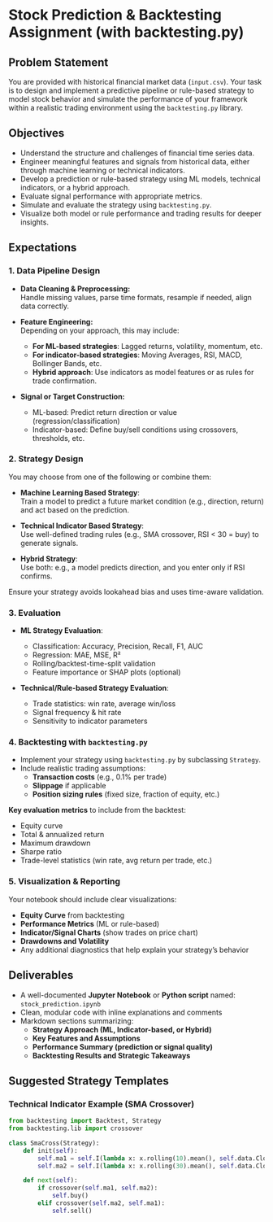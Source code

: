 # Stock Prediction & Backtesting Assignment (with backtesting.py)

## Problem Statement

You are provided with historical financial market data (`input.csv`). Your task is to design and implement a predictive pipeline or rule-based strategy to model stock behavior and simulate the performance of your framework within a realistic trading environment using the `backtesting.py` library.

## Objectives

- Understand the structure and challenges of financial time series data.  
- Engineer meaningful features and signals from historical data, either through machine learning or technical indicators.  
- Develop a prediction or rule-based strategy using ML models, technical indicators, or a hybrid approach.  
- Evaluate signal performance with appropriate metrics.  
- Simulate and evaluate the strategy using `backtesting.py`.  
- Visualize both model or rule performance and trading results for deeper insights.

## Expectations

### 1. Data Pipeline Design

- **Data Cleaning & Preprocessing:**  
  Handle missing values, parse time formats, resample if needed, align data correctly.

- **Feature Engineering:**  
  Depending on your approach, this may include:
  - **For ML-based strategies**: Lagged returns, volatility, momentum, etc.
  - **For indicator-based strategies**: Moving Averages, RSI, MACD, Bollinger Bands, etc.
  - **Hybrid approach**: Use indicators as model features or as rules for trade confirmation.

- **Signal or Target Construction:**  
  - ML-based: Predict return direction or value (regression/classification)
  - Indicator-based: Define buy/sell conditions using crossovers, thresholds, etc.

### 2. Strategy Design

You may choose from one of the following or combine them:

- **Machine Learning Based Strategy**:  
  Train a model to predict a future market condition (e.g., direction, return) and act based on the prediction.

- **Technical Indicator Based Strategy**:  
  Use well-defined trading rules (e.g., SMA crossover, RSI < 30 = buy) to generate signals.

- **Hybrid Strategy**:  
  Use both: e.g., a model predicts direction, and you enter only if RSI confirms.

Ensure your strategy avoids lookahead bias and uses time-aware validation.

### 3. Evaluation

- **ML Strategy Evaluation**:  
  - Classification: Accuracy, Precision, Recall, F1, AUC  
  - Regression: MAE, MSE, R²  
  - Rolling/backtest-time-split validation  
  - Feature importance or SHAP plots (optional)

- **Technical/Rule-based Strategy Evaluation**:  
  - Trade statistics: win rate, average win/loss  
  - Signal frequency & hit rate  
  - Sensitivity to indicator parameters

### 4. Backtesting with `backtesting.py`

- Implement your strategy using `backtesting.py` by subclassing `Strategy`.
- Include realistic trading assumptions:
  - **Transaction costs** (e.g., 0.1% per trade)
  - **Slippage** if applicable
  - **Position sizing rules** (fixed size, fraction of equity, etc.)

**Key evaluation metrics** to include from the backtest:

- Equity curve  
- Total & annualized return  
- Maximum drawdown  
- Sharpe ratio  
- Trade-level statistics (win rate, avg return per trade, etc.)

### 5. Visualization & Reporting

Your notebook should include clear visualizations:

- **Equity Curve** from backtesting  
- **Performance Metrics** (ML or rule-based)  
- **Indicator/Signal Charts** (show trades on price chart)  
- **Drawdowns and Volatility**  
- Any additional diagnostics that help explain your strategy’s behavior

## Deliverables

- A well-documented **Jupyter Notebook** or **Python script** named: `stock_prediction.ipynb`  
- Clean, modular code with inline explanations and comments  
- Markdown sections summarizing:  
  - **Strategy Approach (ML, Indicator-based, or Hybrid)**  
  - **Key Features and Assumptions**  
  - **Performance Summary (prediction or signal quality)**  
  - **Backtesting Results and Strategic Takeaways**

## Suggested Strategy Templates

### Technical Indicator Example (SMA Crossover)

```python
from backtesting import Backtest, Strategy
from backtesting.lib import crossover

class SmaCross(Strategy):
    def init(self):
        self.ma1 = self.I(lambda x: x.rolling(10).mean(), self.data.Close)
        self.ma2 = self.I(lambda x: x.rolling(30).mean(), self.data.Close)

    def next(self):
        if crossover(self.ma1, self.ma2):
            self.buy()
        elif crossover(self.ma2, self.ma1):
            self.sell()
